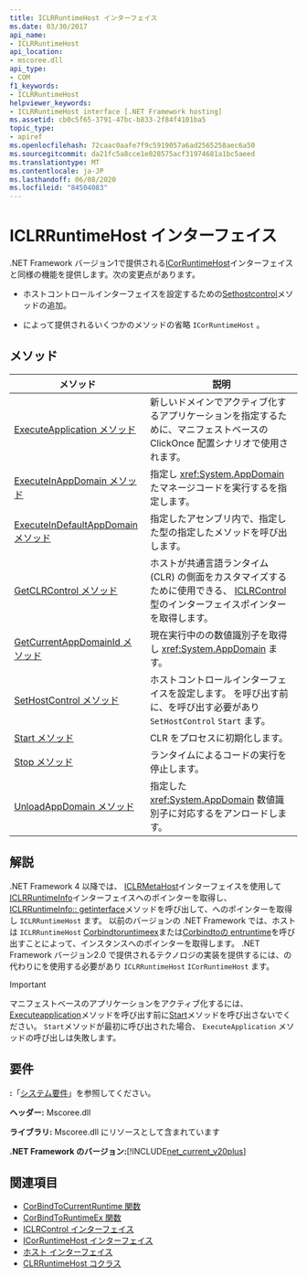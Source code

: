 ```yaml
---
title: ICLRRuntimeHost インターフェイス
ms.date: 03/30/2017
api_name:
- ICLRRuntimeHost
api_location:
- mscoree.dll
api_type:
- COM
f1_keywords:
- ICLRRuntimeHost
helpviewer_keywords:
- ICLRRuntimeHost interface [.NET Framework hosting]
ms.assetid: cb0c5f65-3791-47bc-b833-2f84f4101ba5
topic_type:
- apiref
ms.openlocfilehash: 72caac0aafe7f9c5919057a6ad2565258aec6a50
ms.sourcegitcommit: da21fc5a8cce1e028575acf31974681a1bc5aeed
ms.translationtype: MT
ms.contentlocale: ja-JP
ms.lasthandoff: 06/08/2020
ms.locfileid: "84504083"
---
```

# <a name="iclrruntimehost-interface"></a>ICLRRuntimeHost インターフェイス
.NET Framework バージョン1で提供される[ICorRuntimeHost](icorruntimehost-interface.md)インターフェイスと同様の機能を提供します。次の変更点があります。  
  
- ホストコントロールインターフェイスを設定するための[Sethostcontrol](iclrruntimehost-sethostcontrol-method.md)メソッドの追加。  
  
- によって提供されるいくつかのメソッドの省略 `ICorRuntimeHost` 。  
  
## <a name="methods"></a>メソッド  
  
|メソッド|説明|  
|------------|-----------------|  
|[ExecuteApplication メソッド](iclrruntimehost-executeapplication-method.md)|新しいドメインでアクティブ化するアプリケーションを指定するために、マニフェストベースの ClickOnce 配置シナリオで使用されます。|  
|[ExecuteInAppDomain メソッド](iclrruntimehost-executeinappdomain-method.md)|指定し <xref:System.AppDomain> たマネージコードを実行するを指定します。|  
|[ExecuteInDefaultAppDomain メソッド](iclrruntimehost-executeindefaultappdomain-method.md)|指定したアセンブリ内で、指定した型の指定したメソッドを呼び出します。|  
|[GetCLRControl メソッド](iclrruntimehost-getclrcontrol-method.md)|ホストが共通言語ランタイム (CLR) の側面をカスタマイズするために使用できる、 [ICLRControl](iclrcontrol-interface.md)型のインターフェイスポインターを取得します。|  
|[GetCurrentAppDomainId メソッド](iclrruntimehost-getcurrentappdomainid-method.md)|現在実行中のの数値識別子を取得し <xref:System.AppDomain> ます。|  
|[SetHostControl メソッド](iclrruntimehost-sethostcontrol-method.md)|ホストコントロールインターフェイスを設定します。 を呼び出す前に、を呼び出す必要があり `SetHostControl` `Start` ます。|  
|[Start メソッド](iclrruntimehost-start-method.md)|CLR をプロセスに初期化します。|  
|[Stop メソッド](iclrruntimehost-stop-method.md)|ランタイムによるコードの実行を停止します。|  
|[UnloadAppDomain メソッド](iclrruntimehost-unloadappdomain-method.md)|指定した <xref:System.AppDomain> 数値識別子に対応するをアンロードします。|  
  
## <a name="remarks"></a>解説  
 .NET Framework 4 以降では、 [ICLRMetaHost](iclrmetahost-interface.md)インターフェイスを使用して[ICLRRuntimeInfo](iclrruntimeinfo-interface.md)インターフェイスへのポインターを取得し、 [ICLRRuntimeInfo:: getinterface](iclrruntimeinfo-getinterface-method.md)メソッドを呼び出して、へのポインターを取得し `ICLRRuntimeHost` ます。 以前のバージョンの .NET Framework では、ホストは `ICLRRuntimeHost` [Corbindtoruntimeex](corbindtoruntimeex-function.md)または[Corbindtoの entruntime](corbindtocurrentruntime-function.md)を呼び出すことによって、インスタンスへのポインターを取得します。 .NET Framework バージョン2.0 で提供されるテクノロジの実装を提供するには、の代わりにを使用する必要があり `ICLRRuntimeHost` `ICorRuntimeHost` ます。  
  
> [!IMPORTANT]
> マニフェストベースのアプリケーションをアクティブ化するには、 [Executeapplication](iclrruntimehost-executeapplication-method.md)メソッドを呼び出す前に[Start](iclrruntimehost-start-method.md)メソッドを呼び出さないでください。 `Start`メソッドが最初に呼び出された場合、 `ExecuteApplication` メソッドの呼び出しは失敗します。  
  
## <a name="requirements"></a>要件  
 **:**「[システム要件](../../get-started/system-requirements.md)」を参照してください。  
  
 **ヘッダー:** Mscoree.dll  
  
 **ライブラリ:** Mscoree.dll にリソースとして含まれています  
  
 **.NET Framework のバージョン:**[!INCLUDE[net_current_v20plus](../../../../includes/net-current-v20plus-md.md)]  
  
## <a name="see-also"></a>関連項目

- [CorBindToCurrentRuntime 関数](corbindtocurrentruntime-function.md)
- [CorBindToRuntimeEx 関数](corbindtoruntimeex-function.md)
- [ICLRControl インターフェイス](iclrcontrol-interface.md)
- [ICorRuntimeHost インターフェイス](icorruntimehost-interface.md)
- [ホスト インターフェイス](hosting-interfaces.md)
- [CLRRuntimeHost コクラス](clrruntimehost-coclass.md)
